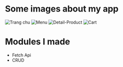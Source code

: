 # Some images about my app

![Trang chu](https://drive.google.com/uc?id=1ef3N4woApdXoHB2v35_oPybmhiGxiIC2)
![Menu](https://drive.google.com/uc?id=1puWVZTIRIBeh1o-TpyZeFttVBeBaiTcC)
![Detail-Product](https://drive.google.com/uc?id=1is0Y4G66rrtr2ZBtKkXujvhDJiYDwHK8)
![Cart](https://drive.google.com/uc?id=1IIJhWzFLBCCwP0nKQvNswxG0tUfwTExI)

# Modules I made

- Fetch Api
- CRUD
